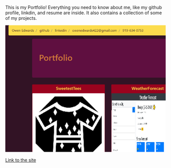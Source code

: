 This is my Portfolio! 
Everything you need to know about me, like my github profile, linkdin, and resume are inside.
It also contains a collection of some of my projects.

![portfolio screenshot](./assets/images/portfolioScreenshot.PNG)

[Link to the site]()